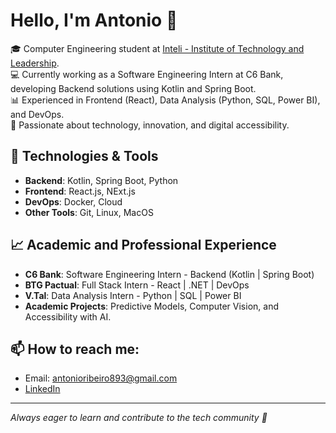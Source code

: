 # Hello, I'm Antonio 👋

🎓 Computer Engineering student at [Inteli - Institute of Technology and Leadership](https://www.inteli.edu.br/).  
💻 Currently working as a Software Engineering Intern at C6 Bank, developing Backend solutions using Kotlin and Spring Boot.  
📊 Experienced in Frontend (React), Data Analysis (Python, SQL, Power BI), and DevOps.  
🚀 Passionate about technology, innovation, and digital accessibility.

## 🔧 Technologies & Tools
- **Backend**: Kotlin, Spring Boot, Python
- **Frontend**: React.js, NExt.js
- **DevOps**: Docker, Cloud
- **Other Tools**: Git, Linux, MacOS

## 📈 Academic and Professional Experience
- **C6 Bank**: Software Engineering Intern - Backend (Kotlin | Spring Boot)
- **BTG Pactual**: Full Stack Intern - React | .NET | DevOps
- **V.Tal**: Data Analysis Intern - Python | SQL | Power BI
- **Academic Projects**: Predictive Models, Computer Vision, and Accessibility with AI.

## 📫 How to reach me:
- Email: antonioribeiro893@gmail.com
- [LinkedIn](https://www.linkedin.com/in/antonioribeiro893/)

---

*Always eager to learn and contribute to the tech community 🚀*
